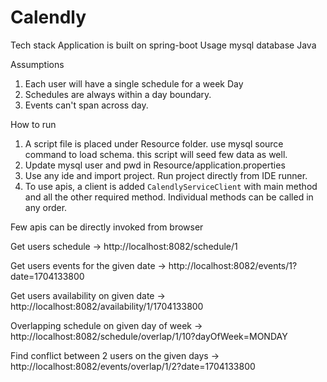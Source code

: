 # Calendly


Tech stack 
Application is built on spring-boot 
Usage mysql database 
Java


Assumptions 

1. Each user will have a single schedule for a week Day
2. Schedules are always within a day boundary.
3. Events can't span across day.



How to run 

1. A script file is placed under Resource folder. use mysql source command to load schema. this script will seed few data as well.
2. Update mysql user and pwd in Resource/application.properties
3. Use any ide and import project. Run project directly from IDE runner. 
4. To use apis, a client is added `CalendlyServiceClient` with main method and all the other required method. 
   Individual methods can be called in any order.


Few apis can be directly invoked from browser 


Get users schedule -> http://localhost:8082/schedule/1

Get users events for the given date -> http://localhost:8082/events/1?date=1704133800 

Get users availability on given date -> http://localhost:8082/availability/1/1704133800

Overlapping schedule on given day of week -> http://localhost:8082/schedule/overlap/1/10?dayOfWeek=MONDAY

Find conflict between 2 users on the given days ->  http://localhost:8082/events/overlap/1/2?date=1704133800






   